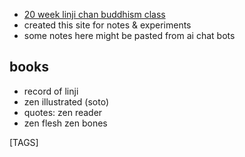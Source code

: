 
- [20 week linji chan buddhism class](lesson_1.md)
- created this site for notes & experiments
- some notes here might be pasted from ai chat bots

## books

- record of linji
- zen illustrated (soto)
- quotes: zen reader
- zen flesh zen bones

[TAGS]
